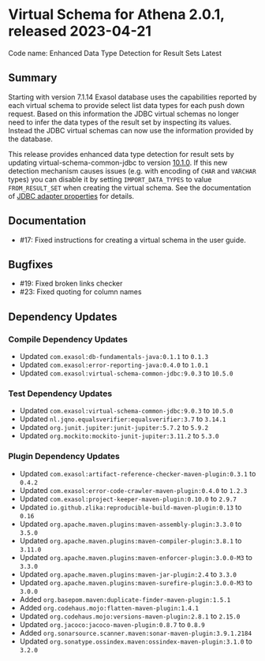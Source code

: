 # Virtual Schema for Athena 2.0.1, released 2023-04-21

Code name: Enhanced Data Type Detection for Result Sets Latest

## Summary

Starting with version 7.1.14 Exasol database uses the capabilities reported by each virtual schema to provide select list data types for each push down request. Based on this information the JDBC virtual schemas no longer need to infer the data types of the result set by inspecting its values. Instead the JDBC virtual schemas can now use the information provided by the database.

This release provides enhanced data type detection for result sets by updating virtual-schema-common-jdbc to version [10.1.0](https://github.com/exasol/virtual-schema-common-jdbc/releases/tag/10.1.0). If this new detection mechanism causes issues (e.g. with encoding of `CHAR` and `VARCHAR` types) you can disable it by setting `IMPORT_DATA_TYPES` to value `FROM_RESULT_SET` when creating the virtual schema. See the documentation of [JDBC adapter properties](https://github.com/exasol/virtual-schema-common-jdbc/blob/main/README.md#adapter-properties-for-jdbc-based-virtual-schemas) for details.

## Documentation

* #17: Fixed instructions for creating a virtual schema in the user guide.

## Bugfixes

* #19: Fixed broken links checker
* #23: Fixed quoting for column names

## Dependency Updates

### Compile Dependency Updates

* Updated `com.exasol:db-fundamentals-java:0.1.1` to `0.1.3`
* Updated `com.exasol:error-reporting-java:0.4.0` to `1.0.1`
* Updated `com.exasol:virtual-schema-common-jdbc:9.0.3` to `10.5.0`

### Test Dependency Updates

* Updated `com.exasol:virtual-schema-common-jdbc:9.0.3` to `10.5.0`
* Updated `nl.jqno.equalsverifier:equalsverifier:3.7` to `3.14.1`
* Updated `org.junit.jupiter:junit-jupiter:5.7.2` to `5.9.2`
* Updated `org.mockito:mockito-junit-jupiter:3.11.2` to `5.3.0`

### Plugin Dependency Updates

* Updated `com.exasol:artifact-reference-checker-maven-plugin:0.3.1` to `0.4.2`
* Updated `com.exasol:error-code-crawler-maven-plugin:0.4.0` to `1.2.3`
* Updated `com.exasol:project-keeper-maven-plugin:0.10.0` to `2.9.7`
* Updated `io.github.zlika:reproducible-build-maven-plugin:0.13` to `0.16`
* Updated `org.apache.maven.plugins:maven-assembly-plugin:3.3.0` to `3.5.0`
* Updated `org.apache.maven.plugins:maven-compiler-plugin:3.8.1` to `3.11.0`
* Updated `org.apache.maven.plugins:maven-enforcer-plugin:3.0.0-M3` to `3.3.0`
* Updated `org.apache.maven.plugins:maven-jar-plugin:2.4` to `3.3.0`
* Updated `org.apache.maven.plugins:maven-surefire-plugin:3.0.0-M3` to `3.0.0`
* Added `org.basepom.maven:duplicate-finder-maven-plugin:1.5.1`
* Added `org.codehaus.mojo:flatten-maven-plugin:1.4.1`
* Updated `org.codehaus.mojo:versions-maven-plugin:2.8.1` to `2.15.0`
* Updated `org.jacoco:jacoco-maven-plugin:0.8.7` to `0.8.9`
* Added `org.sonarsource.scanner.maven:sonar-maven-plugin:3.9.1.2184`
* Updated `org.sonatype.ossindex.maven:ossindex-maven-plugin:3.1.0` to `3.2.0`
